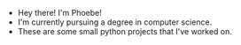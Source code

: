 - Hey there! I'm Phoebe!
- I'm currently pursuing a degree in computer science.
- These are some small python projects that I've worked on.


<!---
ermertP/ermertP is a ✨ special ✨ repository because its `README.md` (this file) appears on your GitHub profile.
You can click the Preview link to take a look at your changes.
--->
